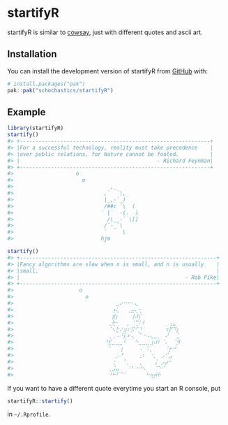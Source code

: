 
<!-- README.md is generated from README.Rmd. Please edit that file -->

# startifyR

<!-- badges: start -->
<!-- badges: end -->

startifyR is similar to [cowsay](https://github.com/sckott/cowsay), just
with different quotes and ascii art.

## Installation

You can install the development version of startifyR from
[GitHub](https://github.com/) with:

``` r
# install.packages("pak")
pak::pak("schochastics/startifyR")
```

## Example

``` r
library(startifyR)
startify()
#> +-------------------------------------------------------------+
#> |For a successful technology, reality must take precedence    |
#> |over public relations, for Nature cannot be fooled.          |
#> |                                            - Richard Feynman|
#> +-------------------------------------------------------------+
#>                    o
#>                      o
#>                               ,_       
#>                             ,`  `\,_   
#>                             |_,-`_)    
#>                             /##c `\  ( 
#>                            ` |`  -{.  )
#>                              /\__-` \[]
#>                             /`-_`\     
#>                             `     \    
#>                            hjm
```

``` r
startify()
#> +---------------------------------------------------------------+
#> |Fancy algorithms are slow when n is small, and n is usually    |
#> |small.                                                         |
#> |                                                     - Rob Pike|
#> +---------------------------------------------------------------+
#>                     o
#>                       o
#>                             ⠀⠀⠀⣀⠔⠒⠒⠂⢄⠀⠀⠀⠀⠀⠀⠀⠀⠀⠀⠀
#>                             ⠀⠀⢰⢅⠀⠀⢀⣤⢄⢂⠀⠀⠀⠀⠀⠀⠀⠀⠀⠀
#>                             ⠀⠀⣾⡆⠀⠀⠀⢸⠼⡎⠀⠀⠀⠀⠀⠀⠀⠀⠀⠀
#>                             ⠀⢀⢗⠂⠀⠀⡀⠈⢉⠅⠇⠀⠀⠀⠀⠀⠀⢠⣄⠀
#>                             ⠀⠈⠢⣓⠔⣲⠖⡫⠊⡘⠀⠀⠀⠀⠀⠀⠲⡟⠙⡆
#>                             ⠀⢀⢀⠠⠘⣇⠖⢄⠀⠉⠐⠠⢄⣀⡀⠀⠜⠀⠀⣁
#>                             ⠘⣏⣀⣀⣀⠃⠀⠀⠑⣀⣀⣀⣰⠼⠇⠈⠄⠀⠈⡻
#>                             ⠀⠁⠀⠀⢰⠀⠀⠀⠀⠠⠀⠡⡀⠀⠀⠀⠈⡖⠚⠀
#>                             ⠀⠀⠀⡠⠘⠀⠀⠀⠀⢀⠆⠀⠐⡀⠀⡠⠊⣠⠀⠀
#>                             ⠀⠀⢐⠀⠀⠁⡀⠀⠀⢀⠀⠀⠀⢨⠀⡠⡴⠂⠀⠀
#>                             ⠀⢀⣨⣤⠀⠀⠐⠃⠐⠚⠢⠀⠀⠈⠑⠊⠀⠀⠀⠀
#>                             ⠀⠘⠓⠋⠉⠁⠀⠀⠀⠀⠀⠓⢶⡾⠗⠀⠀⠀⠀⠀
```

If you want to have a different quote everytime you start an R console,
put

``` r
startifyR::startify()
```

in `~/.Rprofile`.
